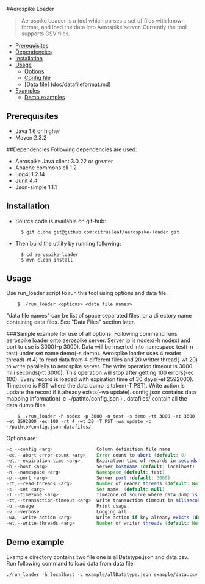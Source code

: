 #Aerospike Loader
> Aerospike Loader is a tool which parses a set of files with known format, and load the data into Aerospike server. Currently the tool supports CSV files.

- [Prerequisites](#Prerequisites)
- [Dependencies](#Dependencies)
- [Installation](#Installation)
- [Usage](#Usage)
    - [Options](doc/options.md)
    - [Config file](doc/configformatt.md)
    - [Data file] (doc/datafileformat.md)
- [Examples](doc/examples.md)
    - [Demo examples](#demoexample)

<a name="Prerequisites"></a>
## Prerequisites
* Java 1.6 or higher
* Maven 2.3.2

<a name="Dependencies"></a>
##Dependencies
Following dependencies are used:
* Aerospike Java client 3.0.22 or greater
* Apache commons cli 1.2
* Log4j 1.2.14
* Junit 4.4
* Json-simple 1.1.1

<a name="Installation"></a>
## Installation
* Source code is available on git-hub:

        $ git clone git@github.com:citrusleaf/aerospike-loader.git

* Then build the utility by running following:

        $ cd aerospike-loader
        $ mvn clean install

<a name="Usage"></a>
## Usage
Use run_loader script to run this tool using options and data file.  
    
        $ ./run_loader <options> <data file names>
"data file names" can be list of space separated files, or a directory name containing data files. See "Data Files" section later.

###Sample example for use of all options:
Following command runs aerospike loader onto aerospike server. Server ip is nodex(-h nodex) and port to use is 3000(-p 3000). Data will be inserted into namespace test(-n test) under set name demo(-s demo). Aerospike loader uses 4 reader thread(-rt 4) to read data from 4 different files and 20 writter thread(-wt 20) to write parallelly to aerospike server. The write operation timeout is 3000 mili seconds(-tt 3000). This operation will stop after getting 100 errors(-ec 100). Every record is loaded with expiration time of 30 days(-et 2592000). Timezone is PST where the data dump is taken(-T PST). Write action is update the record if it already exists(-wa update). config.json contains data mapping information(-c ~/pathto/config.json ) . datafiles/ contain all the data dump files.

        $ ./run_loader -h nodex -p 3000 -n test -s demo -tt 3000 -et 3600 -et 2592000 -ec 100 -rt 4 -wt 20 -T PST -wa update -c ~/pathto/config.json datafiles/
Options are:

``` java
-c,--config <arg>                Column definition file name
-ec,--abort-error-count <arg>    Error count to abort (default: 0)
-et,--expiration-time <arg>      Expiration time of records in seconds (default: never expire)
-h,--host <arg>                  Server hostname (default: localhost)
-n,--namespace <arg>             Namespace (default: test)
-p,--port <arg>                  Server port (default: 3000)
-rt,--read-threads <arg>         Number of reader threads (default: Number of cores * 1)
-s,--set <arg>                   Set name. (default: null)
-T,--timezone <arg>              Timezone of source where data dump is taken (default: local timezone)
-tt,--transaction-timeout <arg>  write transaction timeout in miliseconds(default: No timeout)
-u,--usage                       Print usage.
-v,--verbose                     Logging all
-wa,--write-action <arg>         Write action if key already exists (default: update)
-wt,--write-threads <arg>        Number of writer threads (default: Number of cores * 5)

```

<a name="demoexample"></a>
## Demo example
Example directory contains two file one is allDatatype.json and data.csv. Run following command to load data from data file.

    ./run_loader -h localhost -c example/allDatatype.json example/data.csv



